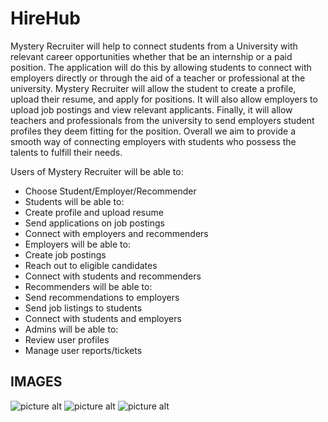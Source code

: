 # HireHub
Mystery Recruiter will help to connect students from a University with relevant career opportunities whether that be an internship or a paid position. The application will do this by allowing students to connect with employers directly or through the aid of a teacher or professional at the university. Mystery Recruiter will allow the student to create a profile, upload their resume, and apply for positions. It will also allow employers to upload job postings and view relevant applicants. Finally, it will allow teachers and professionals from the university to send employers student profiles they deem fitting for the position. Overall we aim to provide a smooth way of connecting employers with students who possess the talents to fulfill their needs.

Users of Mystery Recruiter will be able to:
*	Choose Student/Employer/Recommender
*	Students will be able to:
*	Create profile and upload resume
*	Send applications on job postings
*	Connect with employers and recommenders
*	Employers will be able to:
*	Create job postings
*	Reach out to eligible candidates
*	Connect with students and recommenders
*	Recommenders will be able to:
*	Send recommendations to employers
*	Send job listings to students
*	Connect with students and employers
*	Admins will be able to:
*	Review user profiles
*	Manage user reports/tickets

## IMAGES
![picture alt](img_desc1 "Description image 1")
![picture alt](img_desc2 "Description image 2")
![picture alt](img_desc3 "Description image 3")
